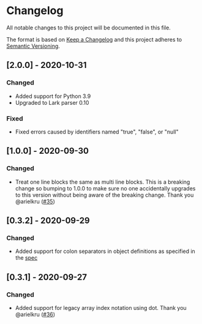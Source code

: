 # Changelog
All notable changes to this project will be documented in this file.

The format is based on [Keep a Changelog](http://keepachangelog.com/en/1.0.0/)
and this project adheres to [Semantic Versioning](http://semver.org/spec/v2.0.0.html).

## \[2.0.0] - 2020-10-31

### Changed
  - Added support for Python 3.9
  - Upgraded to Lark parser 0.10

### Fixed
  - Fixed errors caused by identifiers named "true", "false", or "null"

## \[1.0.0] - 2020-09-30

### Changed
  - Treat one line blocks the same as multi line blocks. 
    This is a breaking change so bumping to 1.0.0 to make sure no one accidentally upgrades to this version 
    without being aware of the breaking change. 
    Thank you @arielkru ([#35](https://github.com/amplify-education/python-hcl2/pull/35))

## \[0.3.2] - 2020-09-29

### Changed
  - Added support for colon separators in object definitions as specified in the [spec](https://github.com/hashicorp/hcl/blob/hcl2/hclsyntax/spec.md#collection-values) 

## \[0.3.1] - 2020-09-27

### Changed
  - Added support for legacy array index notation using dot. Thank you @arielkru ([#36](https://github.com/amplify-education/python-hcl2/pull/36))
